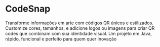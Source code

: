 # CodeSnap
Transforme informações em arte com códigos QR únicos e estilizados. Customize cores, tamanhos, e adicione logos ou imagens para criar QR codes que combinam com sua identidade visual. Um projeto em Java, rápido, funcional e perfeito para quem quer inovação
